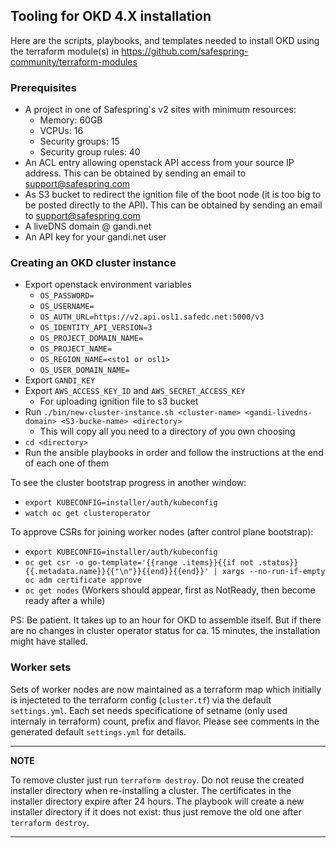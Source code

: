 ## Tooling for OKD 4.X installation

Here are the scripts, playbooks, and templates needed to install OKD
using the terraform module(s) in https://github.com/safespring-community/terraform-modules

### Prerequisites

* A project in one of Safespring's v2 sites with minimum resources:
  * Memory: 60GB
  * VCPUs: 16
  * Security groups: 15
  * Security group rules: 40
* An ACL entry allowing openstack API access from your source IP address. This can be obtained by sending an email to <support@safespring.com>
* As S3 bucket to redirect the ignition file of the boot node (it is too big to be posted directly to the API). This can be obtained by sending an email to <support@safespring.com>
* A liveDNS domain @ gandi.net
* An API key for your gandi.net user

### Creating an OKD cluster instance

* Export openstack environment variables
  * `OS_PASSWORD=`
  * `OS_USERNAME=`
  * `OS_AUTH_URL=https://v2.api.osl1.safedc.net:5000/v3`
  * `OS_IDENTITY_API_VERSION=3`
  * `OS_PROJECT_DOMAIN_NAME=`
  * `OS_PROJECT_NAME=`
  * `OS_REGION_NAME=<sto1 or osl1>`
  * `OS_USER_DOMAIN_NAME=`
* Export `GANDI_KEY`
* Export `AWS_ACCESS_KEY_ID` and `AWS_SECRET_ACCESS_KEY`
  * For uploading ignition file to s3 bucket
* Run `./bin/new-cluster-instance.sh <cluster-name> <gandi-livedns-domain> <S3-bucke-name> <directory>`
  * This will copy all you need to a directory of you own choosing
* `cd <directory>`
* Run the ansible playbooks in order and follow the instructions at the end of each one of them

To see the cluster bootstrap progress in another window:

* `export KUBECONFIG=installer/auth/kubeconfig`
* `watch oc get clusteroperator`

To approve CSRs for joining worker nodes (after control plane bootstrap):

* `export KUBECONFIG=installer/auth/kubeconfig`
* `oc get csr -o go-template='{{range .items}}{{if not .status}}{{.metadata.name}}{{"\n"}}{{end}}{{end}}' | xargs --no-run-if-empty oc adm certificate approve`
* `oc get nodes` (Workers should appear, first as NotReady, then become ready after a while)

PS: Be patient. It takes up to an hour for OKD to assemble itself. But if there are no changes in cluster operator status for ca. 15 minutes, the installation might have stalled.

### Worker sets

Sets of worker nodes are now maintained as a terraform map which initially is
injecteted to the terraform config (`cluster.tf`) via the default
`settings.yml`.  Each set needs specificatione of setname (only used internaly
in terraform) count, prefix and flavor. Please see comments in the generated
default `settings.yml` for details.

---
**NOTE**

To remove cluster just run `terraform destroy`. Do not reuse the created
installer directory when re-installing a cluster. The certificates in the
installer directory expire after 24 hours. The playbook will create a new installer directory if it
does not exist: thus just remove the old one after `terraform destroy`.


---
